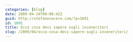```yaml
---
categories: [blog]
date: 2009-04-24T00:08:42Z
guid: http://stefanocecere.com/?p=1691
id: 1691
title: Ecco cosa devi sapere sugli inceneritori
slug: /2009/04/ecco-cosa-devi-sapere-sugli-inceneritori/
---
```


